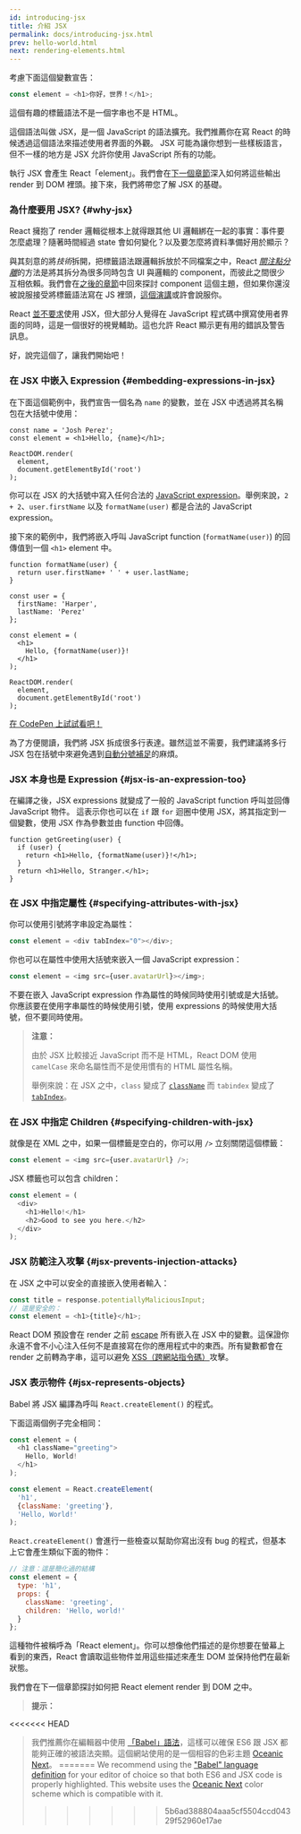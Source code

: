 ```yaml
---
id: introducing-jsx
title: 介紹 JSX
permalink: docs/introducing-jsx.html
prev: hello-world.html
next: rendering-elements.html
---
```


考慮下面這個變數宣告：

```js
const element = <h1>你好，世界！</h1>;
```

這個有趣的標籤語法不是一個字串也不是 HTML。

這個語法叫做 JSX，是一個 JavaScript 的語法擴充。我們推薦你在寫 React 的時候透過這個語法來描述使用者界面的外觀。 JSX 可能為讓你想到一些樣板語言，但不一樣的地方是 JSX 允許你使用 JavaScript 所有的功能。

執行 JSX 會產生 React「element」。我們會在[下一個章節](/docs/rendering-elements.html)深入如何將這些輸出 render 到 DOM 裡頭。接下來，我們將帶您了解 JSX 的基礎。

### 為什麼要用 JSX? {#why-jsx}

React 擁抱了 render 邏輯從根本上就得跟其他 UI 邏輯綁在一起的事實：事件要怎麼處理？隨著時間經過 state 會如何變化？以及要怎麼將資料準備好用於顯示？

與其刻意的將*技術*拆開，把標籤語法跟邏輯拆放於不同檔案之中，React [*關注點分離*](https://en.wikipedia.org/wiki/Separation_of_concerns)的方法是將其拆分為很多同時包含 UI 與邏輯的 component，而彼此之間很少互相依賴。我們會在[之後的章節](/docs/components-and-props.html)中回來探討 component 這個主題，但如果你還沒被說服接受將標籤語法寫在 JS 裡頭，[這個演講](https://www.youtube.com/watch?v=x7cQ3mrcKaY)或許會說服你。

React [並不要求](/docs/react-without-jsx.html)使用 JSX，但大部分人覺得在 JavaScript 程式碼中撰寫使用者界面的同時，這是一個很好的視覺輔助。這也允許 React 顯示更有用的錯誤及警告訊息。

好，說完這個了，讓我們開始吧！

### 在 JSX 中嵌入 Expression {#embedding-expressions-in-jsx}

在下面這個範例中，我們宣告一個名為 `name` 的變數，並在 JSX 中透過將其名稱包在大括號中使用：

```js{1,2}
const name = 'Josh Perez';
const element = <h1>Hello, {name}</h1>;

ReactDOM.render(
  element,
  document.getElementById('root')
);
```

你可以在 JSX 的大括號中寫入任何合法的 [JavaScript expression](https://developer.mozilla.org/en-US/docs/Web/JavaScript/Guide/Expressions_and_Operators#Expressions)。舉例來說，`2 + 2`、`user.firstName` 以及 `formatName(user)` 都是合法的 JavaScript expression。

接下來的範例中，我們將嵌入呼叫 JavaScript function (`formatName(user)`) 的回傳值到一個 `<h1>` element 中。

```js{12}
function formatName(user) {
  return user.firstName+ ' ' + user.lastName;
}

const user = {
  firstName: 'Harper',
  lastName: 'Perez'
};

const element = (
  <h1>
    Hello, {formatName(user)}!
  </h1>
);

ReactDOM.render(
  element,
  document.getElementById('root')
);
```

[在 CodePen 上試試看吧！](codepen://introducing-jsx)

為了方便閱讀，我們將 JSX 拆成很多行表達。雖然這並不需要，我們建議將多行 JSX 包在括號中來避免遇到[自動分號補足](http://stackoverflow.com/q/2846283)的麻煩。

### JSX 本身也是 Expression {#jsx-is-an-expression-too}

在編譯之後，JSX expressions 就變成了一般的 JavaScript function 呼叫並回傳 JavaScript 物件。
這表示你也可以在 `if` 跟 `for` 迴圈中使用 JSX，將其指定到一個變數，使用 JSX 作為參數並由 function 中回傳。

```js{3,5}
function getGreeting(user) {
  if (user) {
    return <h1>Hello, {formatName(user)}!</h1>;
  }
  return <h1>Hello, Stranger.</h1>;
}
```

### 在 JSX 中指定屬性 {#specifying-attributes-with-jsx}

你可以使用引號將字串設定為屬性：

```js
const element = <div tabIndex="0"></div>;
```

你也可以在屬性中使用大括號來嵌入一個 JavaScript expression：

```js
const element = <img src={user.avatarUrl}></img>;
```

不要在嵌入 JavaScript expression 作為屬性的時候同時使用引號或是大括號。你應該要在使用字串屬性的時候使用引號，使用 expressions 的時候使用大括號，但不要同時使用。

>**注意：**
>
>由於 JSX 比較接近 JavaScript 而不是 HTML，React DOM 使用 `camelCase` 來命名屬性而不是使用慣有的 HTML 屬性名稱。
>
>舉例來說：在 JSX 之中，`class` 變成了 [`className`](https://developer.mozilla.org/en-US/docs/Web/API/Element/className) 而 `tabindex` 變成了 [`tabIndex`](https://developer.mozilla.org/en-US/docs/Web/API/HTMLElement/tabIndex)。

### 在 JSX 中指定 Children {#specifying-children-with-jsx}

就像是在 XML 之中，如果一個標籤是空白的，你可以用 `/>` 立刻關閉這個標籤：

```js
const element = <img src={user.avatarUrl} />;
```

JSX 標籤也可以包含 children：

```js
const element = (
  <div>
    <h1>Hello!</h1>
    <h2>Good to see you here.</h2>
  </div>
);
```

### JSX 防範注入攻擊 {#jsx-prevents-injection-attacks}

在 JSX 之中可以安全的直接嵌入使用者輸入：

```js
const title = response.potentiallyMaliciousInput;
// 這是安全的：
const element = <h1>{title}</h1>;
```

React DOM 預設會在 render 之前 [escape](http://stackoverflow.com/questions/7381974/which-characters-need-to-be-escaped-on-html) 所有嵌入在 JSX 中的變數。這保證你永遠不會不小心注入任何不是直接寫在你的應用程式中的東西。所有變數都會在 render 之前轉為字串，這可以避免 [XSS（跨網站指令碼）](https://en.wikipedia.org/wiki/Cross-site_scripting)攻擊。

### JSX 表示物件 {#jsx-represents-objects}

Babel 將 JSX 編譯為呼叫 `React.createElement()` 的程式。

下面這兩個例子完全相同：

```js
const element = (
  <h1 className="greeting">
    Hello, World!
  </h1>
);
```

```js
const element = React.createElement(
  'h1',
  {className: 'greeting'},
  'Hello, World!'
);
```

`React.createElement()` 會進行一些檢查以幫助你寫出沒有 bug 的程式，但基本上它會產生類似下面的物件：

```js
// 注意：這是簡化過的結構
const element = {
  type: 'h1',
  props: {
    className: 'greeting',
    children: 'Hello, world!'
  }
};
```

這種物件被稱呼為「React element」。你可以想像他們描述的是你想要在螢幕上看到的東西，React 會讀取這些物件並用這些描述來產生 DOM 並保持他們在最新狀態。

我們會在下一個章節探討如何把 React element render 到 DOM 之中。

>**提示：**
>
<<<<<<< HEAD
>我們推薦你在編輯器中使用 [「Babel」語法](http://babeljs.io/docs/editors)，這樣可以確保 ES6 跟 JSX 都能夠正確的被語法突顯。這個網站使用的是一個相容的色彩主題 [Oceanic Next](https://labs.voronianski.com/oceanic-next-color-scheme/)。
=======
>We recommend using the ["Babel" language definition](https://babeljs.io/docs/editors) for your editor of choice so that both ES6 and JSX code is properly highlighted. This website uses the [Oceanic Next](https://github.com/voronianski/oceanic-next-color-scheme) color scheme which is compatible with it.
>>>>>>> 5b6ad388804aaa5cf5504ccd04329f52960e17ae
